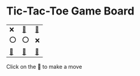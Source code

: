 # Tic-Tac-Toe Game Board
|   |   |   |
|---|---|---|
|❌ |[🔎](XOEOOXEXE.md) |[🔎](XEOOOXXEE.md) |
|⭕ |⭕ |❌ |
|[🔎](XEXOOXOEE.md) |[🔎](XXEOOXEOE.md) |[🔎](XEXOOXEEO.md) |

Click on the 🔎 to make a move